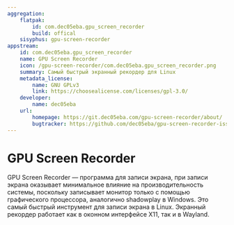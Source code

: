 ```yaml
---
aggregation:
    flatpak: 
        id: com.dec05eba.gpu_screen_recorder
        build: offical
    sisyphus: gpu-screen-recorder
appstream:
    id: com.dec05eba.gpu_screen_recorder
    name: GPU Screen Recorder
    icon: /gpu-screen-recorder/com.dec05eba.gpu_screen_recorder.png
    summary: Самый быстрый экранный рекордер для Linux
    metadata_license: 
        name: GNU GPLv3
        link: https://choosealicense.com/licenses/gpl-3.0/
    developer: 
        name: dec05eba
    url: 
        homepage: https://git.dec05eba.com/gpu-screen-recorder/about/
        bugtracker: https://github.com/dec05eba/gpu-screen-recorder-issues/issues
---
```


# GPU Screen Recorder

 GPU Screen Recorder — программа для записи экрана, при записи экрана оказывает минимальное влияние на производительность системы, поскольку записывает монитор только с помощью графического процессора, аналогично shadowplay в Windows. Это самый быстрый инструмент для записи экрана в Linux. Экранный рекордер работает как в оконном интерфейсе X11, так и в Wayland.

<!--@include: @apps/_parts/install/content-repo.md-->
<!--@include: @apps/_parts/install/content-flatpak.md-->

 